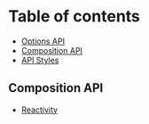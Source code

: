 # Table of contents

* [Options API](README.md)
* [Composition API](composition-api.md)
* [API Styles](api-styles.md)

## Composition API

* [Reactivity](composition-api-1/reactivity.md)
